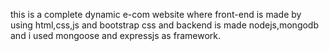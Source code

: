 this is a complete dynamic e-com website where front-end is made by using html,css,js and bootstrap css and  backend is made nodejs,mongodb and i used mongoose and expressjs as framework. 
